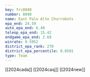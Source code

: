 ```yaml
---
key: frc8048
number: 8048
name: East Palo Alto Churrobots
epa_end: 24.59
auto_epa_end: 6.49
teleop_epa_end: 15.42
endgame_epa_end: 2.68
winrate: 0.5952
district_epa_rank: 270
district_epa_percentile: 0.8501
type: Team
---
```

[[2024cada]]
[[2024casj]]
[[2024new]]
